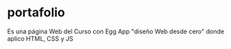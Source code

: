 # portafolio
Es una página Web del Curso con Egg App "diseño Web desde cero" donde aplico HTML, CSS y JS
